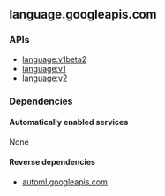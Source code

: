 ## language.googleapis.com

### APIs

* [ language:v1beta2 ]( https://language.googleapis.com/$discovery/rest?version=v1beta2 )
* [ language:v1 ]( https://language.googleapis.com/$discovery/rest?version=v1 )
* [ language:v2 ]( https://language.googleapis.com/$discovery/rest?version=v2 )

### Dependencies

#### Automatically enabled services

None

#### Reverse dependencies

* [automl.googleapis.com](../automl.googleapis.com/)
